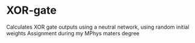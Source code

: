 # XOR-gate
Calculates XOR gate outputs using a neutral network, using random initial weights
Assignment during my MPhys maters degree
